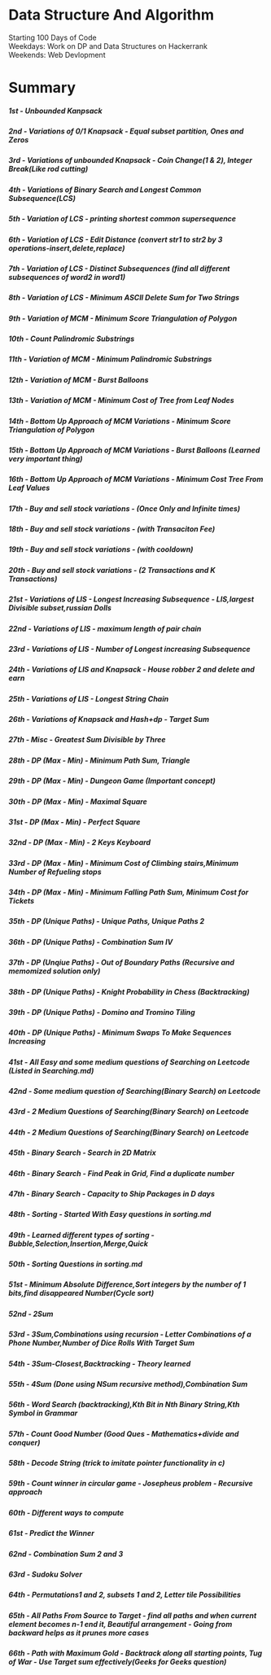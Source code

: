 # Data Structure And Algorithm

Starting 100 Days of Code  
Weekdays: Work on DP and Data Structures on Hackerrank  
Weekends: Web Devlopment

# Summary

##### 1st - Unbounded Kanpsack

##### 2nd - Variations of 0/1 Knapsack - Equal subset partition, Ones and Zeros

##### 3rd - Variations of unbounded Knapsack - Coin Change(1 & 2), Integer Break(Like rod cutting)

##### 4th - Variations of Binary Search and Longest Common Subsequence(LCS)

##### 5th - Variation of LCS - printing shortest common supersequence

##### 6th - Variation of LCS - Edit Distance (convert str1 to str2 by 3 operations-insert,delete,replace)

##### 7th - Variation of LCS - Distinct Subsequences (find all different subsequences of word2 in word1)

##### 8th - Variation of LCS - Minimum ASCII Delete Sum for Two Strings

##### 9th - Variation of MCM - Minimum Score Triangulation of Polygon

##### 10th - Count Palindromic Substrings

##### 11th - Variation of MCM - Minimum Palindromic Substrings

##### 12th - Variation of MCM - Burst Balloons

##### 13th - Variation of MCM - Minimum Cost of Tree from Leaf Nodes

##### 14th - Bottom Up Approach of MCM Variations - Minimum Score Triangulation of Polygon

##### 15th - Bottom Up Approach of MCM Variations - Burst Balloons (Learned very important thing)

##### 16th - Bottom Up Approach of MCM Variations - Minimum Cost Tree From Leaf Values

##### 17th - Buy and sell stock variations - (Once Only and Infinite times)

##### 18th - Buy and sell stock variations - (with Transaciton Fee)

##### 19th - Buy and sell stock variations - (with cooldown)

##### 20th - Buy and sell stock variations - (2 Transactions and K Transactions)

##### 21st - Variations of LIS - Longest Increasing Subsequence - LIS,largest Divisible subset,russian Dolls

##### 22nd - Variations of LIS - maximum length of pair chain

##### 23rd - Variations of LIS - Number of Longest increasing Subsequence

##### 24th - Variations of LIS and Knapsack - House robber 2 and delete and earn

##### 25th - Variations of LIS - Longest String Chain

##### 26th - Variations of Knapsack and Hash+dp - Target Sum

##### 27th - Misc - Greatest Sum Divisible by Three

##### 28th - DP (Max - Min) - Minimum Path Sum, Triangle

##### 29th - DP (Max - Min) - Dungeon Game (Important concept)

##### 30th - DP (Max - Min) - Maximal Square 

##### 31st - DP (Max - Min) - Perfect Square

##### 32nd - DP (Max - Min) - 2 Keys Keyboard

##### 33rd - DP (Max - Min) - Minimum Cost of Climbing stairs,Minimum Number of Refueling stops

##### 34th - DP (Max - Min) - Minimum Falling Path Sum, Minimum Cost for Tickets

##### 35th - DP (Unique Paths) - Unique Paths, Unique Paths 2

##### 36th - DP (Unique Paths) - Combination Sum IV

##### 37th - DP (Unqiue Paths) - Out of Boundary Paths (Recursive and memomized solution only)

##### 38th - DP (Unique Paths) - Knight Probability in Chess (Backtracking)

##### 39th - DP (Unique Paths) - Domino and Tromino Tiling

##### 40th - DP (Unique Paths) - Minimum Swaps To Make Sequences Increasing

##### 41st - All Easy and some medium questions of Searching on Leetcode (Listed in Searching.md)

##### 42nd - Some medium question of Searching(Binary Search) on Leetcode

##### 43rd - 2 Medium Questions of Searching(Binary Search) on Leetcode

##### 44th - 2 Medium Questions of Searching(Binary Search) on Leetcode

##### 45th - Binary Search - Search in 2D Matrix

##### 46th - Binary Search - Find Peak in Grid, Find a duplicate number

##### 47th - Binary Search - Capacity to Ship Packages in D days

##### 48th - Sorting - Started With Easy questions in sorting.md

##### 49th - Learned different types of sorting - Bubble,Selection,Insertion,Merge,Quick

##### 50th - Sorting Questions in sorting.md

##### 51st - Minimum Absolute Difference,Sort integers by the number of 1 bits,find disappeared Number(Cycle sort)

##### 52nd - 2Sum

##### 53rd - 3Sum,Combinations using recursion - Letter Combinations of a Phone Number,Number of Dice Rolls With Target Sum

##### 54th - 3Sum-Closest,Backtracking - Theory learned

##### 55th - 4Sum (Done using NSum recursive method),Combination Sum

##### 56th - Word Search (backtracking),Kth Bit in Nth Binary String,Kth Symbol in Grammar

##### 57th - Count Good Number (Good Ques - Mathematics+divide and conquer)

##### 58th - Decode String (trick to imitate pointer functionality in c)

##### 59th - Count winner in circular game - Josepheus problem - Recursive approach

##### 60th - Different ways to compute

##### 61st - Predict the Winner

##### 62nd - Combination Sum 2 and 3

##### 63rd - Sudoku Solver

##### 64th - Permutations1 and 2, subsets 1 and 2, Letter tile Possibilities

##### 65th - All Paths From Source to Target - find all paths and when current element becomes n-1 end it, Beautiful arrangement - Going from backward helps as it prunes more cases

##### 66th - Path with Maximum Gold - Backtrack along all starting points, Tug of War - Use Target sum effectively(Geeks for Geeks question)